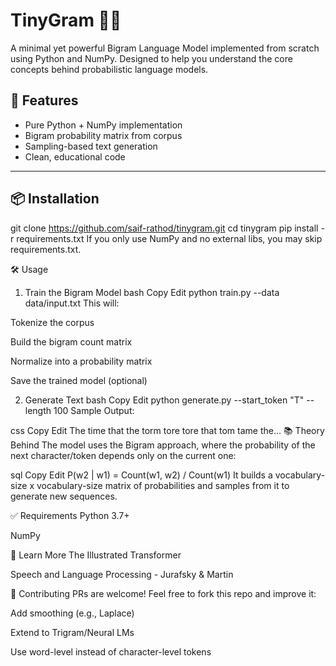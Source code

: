 # TinyGram 🧠📜
A minimal yet powerful Bigram Language Model implemented from scratch using Python and NumPy. Designed to help you understand the core concepts behind probabilistic language models.

## 🚀 Features
- Pure Python + NumPy implementation
- Bigram probability matrix from corpus
- Sampling-based text generation
- Clean, educational code

---

## 📦 Installation


git clone https://github.com/saif-rathod/tinygram.git
cd tinygram
pip install -r requirements.txt
If you only use NumPy and no external libs, you may skip requirements.txt.

🛠️ Usage
1. Train the Bigram Model
bash
Copy
Edit
python train.py --data data/input.txt
This will:

Tokenize the corpus

Build the bigram count matrix

Normalize into a probability matrix

Save the trained model (optional)

2. Generate Text
bash
Copy
Edit
python generate.py --start_token "T" --length 100
Sample Output:

css
Copy
Edit
The time that the torm tore tore that tom tame the...
📚 Theory Behind
The model uses the Bigram approach, where the probability of the next character/token depends only on the current one:

sql
Copy
Edit
P(w2 | w1) = Count(w1, w2) / Count(w1)
It builds a vocabulary-size x vocabulary-size matrix of probabilities and samples from it to generate new sequences.

✅ Requirements
Python 3.7+

NumPy

🧠 Learn More
The Illustrated Transformer

Speech and Language Processing - Jurafsky & Martin

🤝 Contributing
PRs are welcome! Feel free to fork this repo and improve it:

Add smoothing (e.g., Laplace)

Extend to Trigram/Neural LMs

Use word-level instead of character-level tokens
